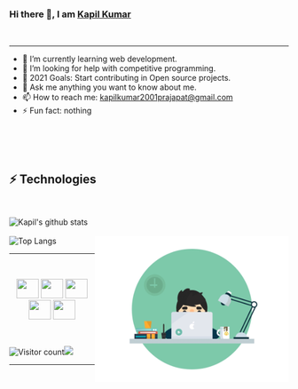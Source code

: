 ### Hi there 👋, I am [Kapil Kumar](kapilkumar.netlify.app)
<br/>
<hr>

- 🌱 I’m currently learning web development.
- 🤔 I’m looking for help with competitive programming.
- 🥅 2021 Goals: Start contributing in Open source projects.
- 💬 Ask me anything you want to know about me.
- 📫 How to reach me: kapilkumar2001prajapat@gmail.com 
- ⚡ Fun fact: nothing

<br/>
<br/>


<br/>

## ⚡ Technologies

  <br/>


![Kapil's github stats](https://github-readme-stats.vercel.app/api?username=kapilkumar2001&show_icons=true&theme=radical)
<br/>
<br/>
<img src="https://raw.githubusercontent.com/nirala69/nirala69/master/70804f7e25b11f29db904f2fa7b4cd9d.gif" width="350" align='right'>
![Top Langs](https://github-readme-stats.vercel.app/api/top-langs/?username=kapilkumar2001)
<br>
<hr>
<br>
<p align="center">
    <a href="https://twitter.com/imkapil31" alt="Twitter"><img border-radius="50%" width="40px" height="35px" margin-left="25px" src="https://pbs.twimg.com/profile_images/1270788093931446273/bkOFGWwe_400x400.jpg"></a>
    <a href="https://www.linkedin.com/in/kapil-kumar-423993197/" alt="Linkedin"><img border-radius="50%" width="40px" height="35px" margin-left="25px" src="https://nepa.com/wp-content/uploads/2017/09/linkedin-logo.png"></a>
    <a href="https://www.instagram.com/imkapil16/" alt="Instagram"><img border-radius="50%" width="40px" height="35px" margin-left="25px" src="https://i.pinimg.com/originals/72/a3/d9/72a3d9408d41335f39e9f014dc35cf44.jpg"></a>
    <a href="https://github.com/kapilkumar2001" alt="GitHub"><img border-radius="50%" width="40px" height="35px" margin-left="25px" src="https://image.flaticon.com/icons/png/512/25/25231.png"></a>
    <a href="https://facebook.com/imkapil16" alt="Facebook"><img border-radius="50%" width="40px" height="35px" margin-left="25px" src="https://i.pinimg.com/474x/fc/00/61/fc0061da43b239899945b1e886faa80a.jpg"></a>
</p>
  
<br/>

![Visitor count](https://visitor-badge.laobi.icu/badge?page_id=kapilkumar2001.kapilkumar2001)<img src="https://media.giphy.com/media/dxn6fRlTIShoeBr69N/giphy.gif" width="30">

<hr>
